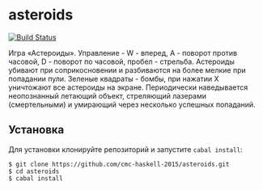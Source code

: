 # asteroids

[![Build Status](https://travis-ci.org/cmc-haskell-2015/asteroids.svg?branch=master)](https://travis-ci.org/cmc-haskell-2015/asteroids)

Игра «Астероиды».
Управление - W - вперед, A - поворот против часовой, D - поворот по часовой, пробел - стрельба. Астероиды убивают при соприкосновении и разбиваются на более мелкие при попадании пули. Зеленые квадраты - бомбы, при нажатии Х уничтожают все астероиды на экране. Периодически наведывается неопознанный летающий объект, стреляющий лазерами (смертельными) и умирающий через несколько успешных попаданий.
## Установка

Для установки клонируйте репозиторий и запустите `cabal install`:

```
$ git clone https://github.com/cmc-haskell-2015/asteroids.git
$ cd asteroids
$ cabal install
```
